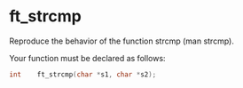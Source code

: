 # ft_strcmp

Reproduce the behavior of the function strcmp (man strcmp).

Your function must be declared as follows:
``` c
int    ft_strcmp(char *s1, char *s2);
```
